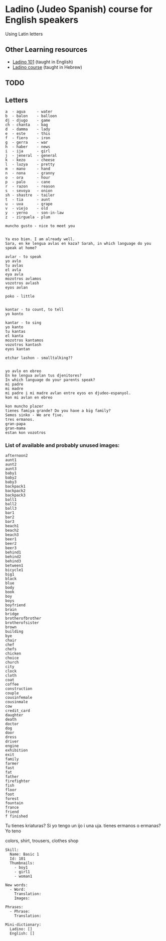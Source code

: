 # Ladino (Judeo Spanish) course for English speakers

Using Latin letters

## Other Learning resources

* [Ladino 101](https://www.youtube.com/watch?v=MTgs0VlkP_E&list=PLG7gXVhDoTAKrqy1jGn4QcQ4Mwk6YB8Tc&index=3) (taught in English)
* [Ladino course](https://www.youtube.com/watch?v=H8Pt-AS0ppM&list=PL26BCA5DA78235E0D) (taught in Hebrew)


## TODO

## Letters

```
a  - agua     - water
b  - balon    - balloon
dj - djugo    - game
ch - chanta   - bag
d  - damma    - lady
e  - este     - this
f  - fiero    - iron
g  - gerra    - war
h  - haber    - news
i  - ija      - girl
j  - jeneral  - general
k  - kezo     - cheese
l  - luzya    - pretty
m  - mano     - hand
n  - nona     - granny
o  - ora      - hour
p  - palo     - cane
r  - razon    - reason
s  - sevoya   - onion
sh - shastre  - tailer
t  - tia      - aunt
u  - uva      - grape
v  - viejo    - old
y  - yerno    - son-in-law
z  - zirguela - plum
```

```
muncho gusto - nice to meet you


Ya eso bien. I am already well.
Sara, en ke lengua avlas en kaza? Sarah, in which language do you speak at home?

avlar - to speak
yo avlo
tu avlas
el avla
eya avla
mozotros avlamos
vozotros avlash
eyos avlan

poko - little


kontar - to count, to tell
yo konto

kantar - to sing
yo kanto
tu kantas
el kanta
mozotros kantamos
vozotros kantash
eyos kantan

etchar lashon - smalltalking??


yo avlo en ebreo
En ke lengua avlan tus djenitores?
In which language do your parents speak?
mi padre
mi madre
mi padre i mi madre avlan entre eyos en djudeo-espanyol.
kon mi avlan en ebreo

kon muncho plazer
tienes famiya grande? Do you have a big family?
Semos sinko - We are five.
tres ermanos.
gran-papa
gran-mama
estan kon vozotros
```

### List of available and probably unused images:

```
afternoon2
aunt1
aunt2
aunt3
baby1
baby2
baby3
backpack1
backpack2
backpack3
ball1
ball2
ball3
bar1
bar2
bar3
beach1
beach2
beach3
beer1
beer2
beer3
behind1
behind2
behind3
between1
bicycle1
big1
black
blue
body
book
boy
boys
boyfriend
brain
bridge
brotherofbrother
brotherofsister
brown
building
bye
chair
chef
chefs
chicken
choice
church
city
clock
cloth
coat
coffee
construction
couple
cousinfemale
cousinmale
cow
credit_card
daughter
death
doctor
dog
door
dress
driver
engine
exhibition
exit
family
farmer
fast
fat
father
firefighter
fish
floor
foot
forest
fountain
france
friend
f finished
```

Tu tienes kriaturas?
Si yo tengo un ijo i una uja.
tienes ermanos o ermanas? Yo teno

colors, shirt, trousers, clothes shop

```
Skill:
  Name: Basic 1
  Id: 101
  Thumbnails:
    - boy1
    - girl1
    - woman1

New words:
  - Word:
    Translation:
    Images:

Phrases:
  - Phrase:
    Translation:

Mini-dictionary:
  Ladino: []
  English: []
```
